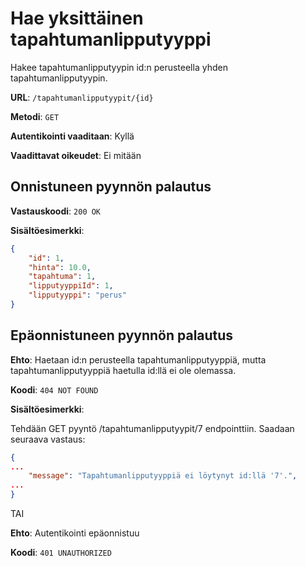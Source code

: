 # Hae yksittäinen tapahtumanlipputyyppi

Hakee tapahtumanlipputyypin id:n perusteella yhden tapahtumanlipputyypin.

**URL**: `/tapahtumanlipputyypit/{id}`

**Metodi**: `GET`

__Autentikointi vaaditaan__: Kyllä

**Vaadittavat oikeudet**: Ei mitään

## Onnistuneen pyynnön palautus

**Vastauskoodi**: `200 OK`

**Sisältöesimerkki**:

```json
{
    "id": 1,
    "hinta": 10.0,
    "tapahtuma": 1,
    "lipputyyppiId": 1,
    "lipputyyppi": "perus"
}
```

## Epäonnistuneen pyynnön palautus

**Ehto**: Haetaan id:n perusteella tapahtumanlipputyyppiä, mutta tapahtumanlipputyyppiä haetulla id:llä ei ole olemassa.

**Koodi**: `404 NOT FOUND`

**Sisältöesimerkki**:

Tehdään GET pyyntö /tapahtumanlipputyypit/7 endpointtiin. Saadaan seuraava vastaus:

```json
{
...
    "message": "Tapahtumanlipputyyppiä ei löytynyt id:llä '7'.",
...
}
```


TAI

__Ehto__: Autentikointi epäonnistuu

__Koodi__: `401 UNAUTHORIZED`